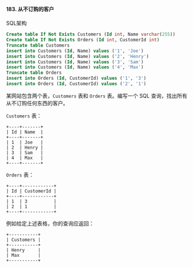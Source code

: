 #### 183. 从不订购的客户

SQL架构

```sql
Create table If Not Exists Customers (Id int, Name varchar(255))
Create table If Not Exists Orders (Id int, CustomerId int)
Truncate table Customers
insert into Customers (Id, Name) values ('1', 'Joe')
insert into Customers (Id, Name) values ('2', 'Henry')
insert into Customers (Id, Name) values ('3', 'Sam')
insert into Customers (Id, Name) values ('4', 'Max')
Truncate table Orders
insert into Orders (Id, CustomerId) values ('1', '3')
insert into Orders (Id, CustomerId) values ('2', '1')
```

某网站包含两个表，`Customers` 表和 `Orders` 表。编写一个 SQL 查询，找出所有从不订购任何东西的客户。

`Customers` 表：

```
+----+-------+
| Id | Name  |
+----+-------+
| 1  | Joe   |
| 2  | Henry |
| 3  | Sam   |
| 4  | Max   |
+----+-------+
```

`Orders` 表：

```
+----+------------+
| Id | CustomerId |
+----+------------+
| 1  | 3          |
| 2  | 1          |
+----+------------+
```

例如给定上述表格，你的查询应返回：

```
+-----------+
| Customers |
+-----------+
| Henry     |
| Max       |
+-----------+
```